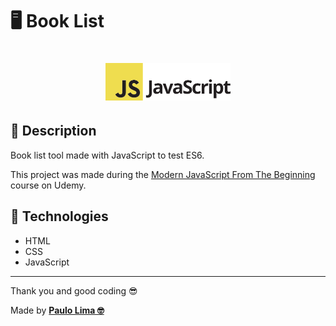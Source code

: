 # 🖥️ Book List

<h1 align="center">
  <img src=".github/logo.png" width="200px" />
</h1>

## 🔎️ Description
Book list tool made with JavaScript to test ES6.

This project was made during the <a href="https://www.udemy.com/course/modern-javascript-from-the-beginning/">Modern JavaScript From The Beginning</a> course on Udemy.

## 🚀️ Technologies

- HTML
- CSS
- JavaScript
 
---

Thank you and good coding 😎️

Made by **<a href="https://paulophlp.github.io/portfolio/" target="__blank">Paulo Lima 🤓️</a>**